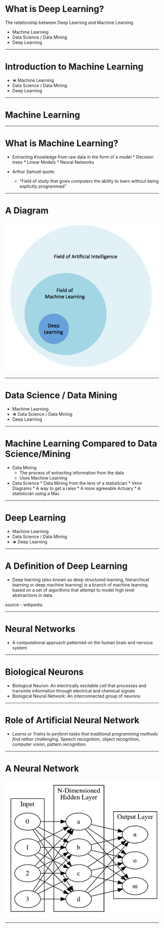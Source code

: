# What is Deep Learning?

The relationship between Deep Learning and Machine Learning

* Machine Learning
* Data Science / Data Mining
* Deep Learning

-------------------
<div style="page-break-after: always;"></div>

# Introduction to Machine Learning

* **&rArr;** Machine Learning
* Data Science / Data Mining
* Deep Learning


-----------
<div style="page-break-after: always;"></div>

# Machine Learning

-----------
<div style="page-break-after: always;"></div>


# What is Machine Learning?

* Extracting Knowledge from raw data in the form of a model
        * Decision trees
        * Linear Models
        * Neural Networks

* Arthur Samuel quote:
  * "Field of study that gives computers the ability to learn without being explicitly programmed"

-------------------
<div style="page-break-after: always;"></div>

# A Diagram

![alt text](../resources/venn.png)





---------
<div style="page-break-after: always;"></div>

# Data Science / Data Mining

* Machine Learning
* **&rArr;** Data Science / Data Mining
* Deep Learning


---------
<div style="page-break-after: always;"></div>



# Machine Learning Compared to Data Science/Mining
* Data Mining
    * The process of extracting information from the data
    * Uses Machine Learning
* Data Science
        * Data Mining from the lens of a statistician
        * Venn Diagrams
        * A way to get a raise
        * A more agreeable Actuary
        * A statistician using a Mac

----------
<div style="page-break-after: always;"></div>

# Deep Learning

* Machine Learning
* Data Science / Data Mining
* **&rArr;** Deep Learning

----------
<div style="page-break-after: always;"></div>

# A Definition of Deep Learning

* Deep learning (also known as deep structured learning, hierarchical learning or deep machine learning) is a branch of machine learning based on a set of algorithms that attempt to model high level abstractions in data.

source - wikipedia

----------
<div style="page-break-after: always;"></div>

# Neural Networks

* A computational approach patterned on the human brain and nervous system


----------
<div style="page-break-after: always;"></div>

# Biological Neurons

* Biological Neuron: An electrically excitable cell that processes and transmits information through electrical and chemical signals
* Biological Neural Network: An interconnected group of neurons

----------
<div style="page-break-after: always;"></div>

# Role of Artificial Neural Network

* *Learns or Trains to perform tasks that traditional programming methods find rather challenging.* Speech recognition, object recognition, computer vision, pattern recognition.

----------
<div style="page-break-after: always;"></div>

# A Neural Network

![network diagram](../resources/general_network.png)


--------------
<div style="page-break-after: always;"></div>


